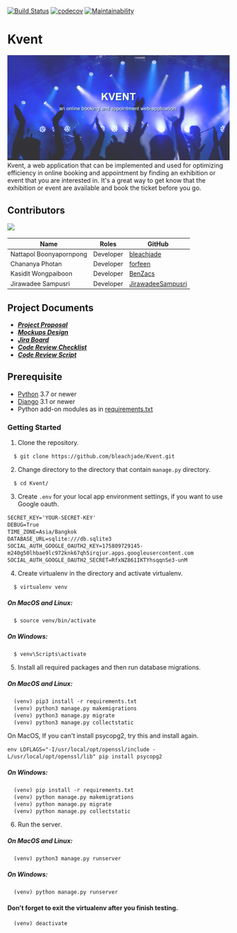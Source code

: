 [![Build Status](https://travis-ci.org/bleachjade/Kvent.svg?branch=master)](https://travis-ci.org/bleachjade/Kvent)
[![codecov](https://codecov.io/gh/bleachjade/Kvent/branch/develop/graph/badge.svg?token=JLOHNQNY5P)](https://codecov.io/gh/bleachjade/Kvent)
[![Maintainability](https://api.codeclimate.com/v1/badges/2c2d5aefb36a8455cdf5/maintainability)](https://codeclimate.com/github/bleachjade/Kvent/maintainability)

# Kvent
![Kvent](Kvent/static/images/kvent.png)
Kvent, a web application that can be implemented and used for optimizing efficiency in online booking and appointment by
finding an exhibition or event that you are interested in. It's a great way to get know that the exhibition or event are
available and book the ticket before you go.

## Contributors
<a href="https://github.com/bleachjade/Kvent/graphs/contributors">
  <img src="https://contributors-img.web.app/image?repo=bleachjade/Kvent" />
</a>

| Name | Roles | GitHub |
|---------------------------|--------------------------|-------------------------------------------------------|
| Nattapol Boonyapornpong | Developer | [bleachjade](https://github.com/bleachjade) |
| Chananya Photan | Developer | [forfeen](https://github.com/forfeen) |
| Kasidit Wongpaiboon | Developer | [BenZacs](https://github.com/BenZacs) |
| Jirawadee Sampusri | Developer | [JirawadeeSampusri](https://github.com/JirawadeeSampusri) |


## Project Documents
- ***[Project Proposal](https://docs.google.com/document/d/1kKmqQyxYT80sFmmCRFkBxXxryh4iwUrwxve9PMhY3_w/edit?usp=sharing)***
- ***[Mockups Design](https://www.figma.com/file/EhMc6OpqAQH1RkHAkma8Lq/Kvent?node-id=0%3A1)***
- ***[Jira Board](https://kvent-kasetsart.atlassian.net/jira/software/projects/KVEN/boards/1)***
- ***[Code Review Checklist](../../wiki/Code%20Review%20Checklist)***
- ***[Code Review Script](../../wiki/Code%20Review%20Script)***


## Prerequisite
- [Python](https://www.python.org/downloads/) 3.7 or newer 
- [Django](https://www.djangoproject.com/download/) 3.1 or newer
- Python add-on modules as in [requirements.txt](requirements.txt)


### Getting Started
1. Clone the repository.
```
  $ git clone https://github.com/bleachjade/Kvent.git
```
2. Change directory to the directory that contain `manage.py` directory.
```
  $ cd Kvent/
```
3. Create `.env` for your local app environment settings, if you want to use Google oauth.
```
SECRET_KEY='YOUR-SECRET-KEY'
DEBUG=True
TIME_ZONE=Asia/Bangkok
DATABASE_URL=sqlite:///db.sqlite3
SOCIAL_AUTH_GOOGLE_OAUTH2_KEY=175809729145-m240g50lhbae9lc972knk67qh5irqjur.apps.googleusercontent.com
SOCIAL_AUTH_GOOGLE_OAUTH2_SECRET=RfxNZ861IKTYhsqqnSe3-unM
```
4. Create virtualenv in the directory and activate virtualenv.    
```
  $ virtualenv venv
```
##### On MacOS and Linux:
```
  $ source venv/bin/activate
```

##### On Windows:
```
  $ venv\Scripts\activate
```

5. Install all required packages and then run database migrations.
##### On MacOS and Linux:
```
  (venv) pip3 install -r requirements.txt
  (venv) python3 manage.py makemigrations
  (venv) python3 manage.py migrate
  (venv) python3 manage.py collectstatic
```
On MacOS, If you can't install psycopg2, try this and install again.
```
env LDFLAGS="-I/usr/local/opt/openssl/include -L/usr/local/opt/openssl/lib" pip install psycopg2
```

##### On Windows:
```
  (venv) pip install -r requirements.txt
  (venv) python manage.py makemigrations
  (venv) python manage.py migrate
  (venv) python manage.py collectstatic
```
6. Run the server.

##### On MacOS and Linux:
```
  (venv) python3 manage.py runserver
```

##### On Windows:
```
  (venv) python manage.py runserver
```
#### Don't forget to exit the virtualenv after you finish testing.
```
  (venv) deactivate
```

